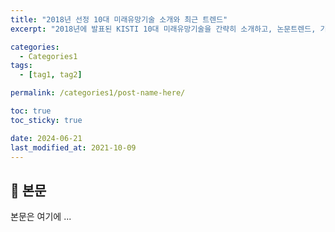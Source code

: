 ```yaml
---
title: "2018년 선정 10대 미래유망기술 소개와 최근 트렌드"
excerpt: "2018년에 발표된 KISTI 10대 미래유망기술을 간략히 소개하고, 논문트렌드, 기술수명주기, 통계적 예측 등을 간단히 제공"

categories:
  - Categories1
tags:
  - [tag1, tag2]

permalink: /categories1/post-name-here/

toc: true
toc_sticky: true

date: 2024-06-21
last_modified_at: 2021-10-09
---
```


## 🦥 본문

본문은 여기에 ...
